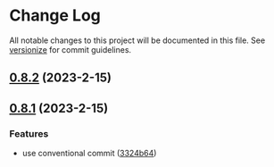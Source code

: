 # Change Log

All notable changes to this project will be documented in this file. See [versionize](https://github.com/versionize/versionize) for commit guidelines.

<a name="0.8.2"></a>
## [0.8.2](https://www.github.com/vippsas/vipps-dotnet/releases/tag/v0.8.2) (2023-2-15)

<a name="0.8.1"></a>
## [0.8.1](https://www.github.com/vippsas/vipps-dotnet/releases/tag/v0.8.1) (2023-2-15)

### Features

* use conventional commit ([3324b64](https://www.github.com/vippsas/vipps-dotnet/commit/3324b64adaee32450a864a3b57944b93f391227e))

